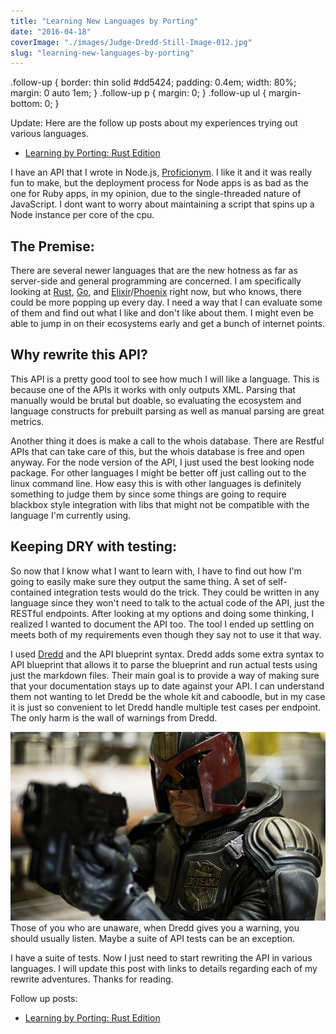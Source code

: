 ```yaml
---
title: "Learning New Languages by Porting"
date: "2016-04-18"
coverImage: "./images/Judge-Dredd-Still-Image-012.jpg"
slug: "learning-new-languages-by-porting"
---
```


.follow-up { border: thin solid #dd5424; padding: 0.4em; width: 80%; margin: 0 auto 1em; } .follow-up p { margin: 0; } .follow-up ul { margin-bottom: 0; }

Update: Here are the follow up posts about my experiences trying out various languages.

- [Learning by Porting: Rust Edition](http://chrisgriffing.com/coding/2016/04/19/learning-by-porting-rust-edition/)

I have an API that I wrote in Node.js, [Proficionym](http://proficionym.com/). I like it and it was really fun to make, but the deployment process for Node apps is as bad as the one for Ruby apps, in my opinion, due to the single-threaded nature of JavaScript. I dont want to worry about maintaining a script that spins up a Node instance per core of the cpu.

## The Premise:

There are several newer languages that are the new hotness as far as server-side and general programming are concerned. I am specifically looking at [Rust](https://www.rust-lang.org/), [Go](https://golang.org/), and [Elixir](http://elixir-lang.org/)/[Phoenix](http://www.phoenixframework.org/) right now, but who knows, there could be more popping up every day. I need a way that I can evaluate some of them and find out what I like and don't like about them. I might even be able to jump in on their ecosystems early and get a bunch of internet points.

## Why rewrite this API?

This API is a pretty good tool to see how much I will like a language. This is because one of the APIs it works with only outputs XML. Parsing that manually would be brutal but doable, so evaluating the ecosystem and language constructs for prebuilt parsing as well as manual parsing are great metrics.

Another thing it does is make a call to the whois database. There are Restful APIs that can take care of this, but the whois database is free and open anyway. For the node version of the API, I just used the best looking node package. For other languages I might be better off just calling out to the linux command line. How easy this is with other languages is definitely something to judge them by since some things are going to require blackbox style integration with libs that might not be compatible with the language I'm currently using.

## Keeping DRY with testing:

So now that I know what I want to learn with, I have to find out how I'm going to easily make sure they output the same thing. A set of self-contained integration tests would do the trick. They could be written in any language since they won't need to talk to the actual code of the API, just the RESTful endpoints. After looking at my options and doing some thinking, I realized I wanted to document the API too. The tool I ended up settling on meets both of my requirements even though they say not to use it that way.

I used [Dredd](https://github.com/apiaryio/dredd) and the API blueprint syntax. Dredd adds some extra syntax to API blueprint that allows it to parse the blueprint and run actual tests using just the markdown files. Their main goal is to provide a way of making sure that your documentation stays up to date against your API. I can understand them not wanting to let Dredd be the whole kit and caboodle, but in my case it is just so convenient to let Dredd handle multiple test cases per endpoint. The only harm is the wall of warnings from Dredd.

[![Judge Dredd Still Image](images/Judge-Dredd-Still-Image-012-768x461.jpg)](http://chrisgriffing.com/wp-content/uploads/2016/04/Judge-Dredd-Still-Image-012.jpg) Those of you who are unaware, when Dredd gives you a warning, you should usually listen. Maybe a suite of API tests can be an exception.

I have a suite of tests. Now I just need to start rewriting the API in various languages. I will update this post with links to details regarding each of my rewrite adventures. Thanks for reading.

Follow up posts:

- [Learning by Porting: Rust Edition](http://chrisgriffing.com/coding/2016/04/19/learning-by-porting-rust-edition/)
